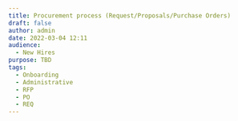```yaml
---
title: Procurement process (Request/Proposals/Purchase Orders)
draft: false
author: admin
date: 2022-03-04 12:11
audience:
  - New Hires
purpose: TBD
tags:
  - Onboarding
  - Administrative
  - RFP
  - PO
  - REQ
---
```

